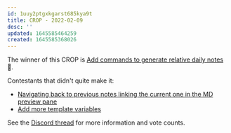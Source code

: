 ```yaml
---
id: 1uuy2ptgxkgarst685kya9t
title: CROP - 2022-02-09
desc: ''
updated: 1645585464259
created: 1645585368026
---
```


The winner of this CROP is [Add commands to generate relative daily notes](https://github.com/dendronhq/dendron/issues/2242) 🎉.

Contestants that didn't quite make it:

- [Navigating back to previous notes linking the current one in the MD preview pane](https://github.com/dendronhq/dendron/issues/236)
- [Add more template variables](https://github.com/dendronhq/dendron/issues/2241)

See the [Discord thread](https://discord.com/channels/717965437182410783/739186036495876126/941024863743778866) for more information and vote counts.
